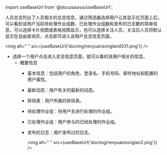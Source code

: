 
import useBaseUrl from '@docusaurus/useBaseUrl';

人员总览列出了人员相关的总览信息，通过筛选器选择用户让其显示在页面上后，可以看到该用户当前待处理作业组数、已处理作业组数和发布的日志数的简单信息，可以选择卡片视图或表格视图显示，也可以选择关注人员，关注后人员将默认显示在自由查询页，点击即可进入该用户总览信息页面。

<img alt=" " src={useBaseUrl('docimg/renyuanzonglan4031.png')} />

* 选择一个用户点击进入总览信息页面，就可以看的该用户相关的信息。
  * 概要信息
    * 基本信息：包括用户的角色、登录名、手机号码、邮件地址和配置的用户属性。
    * 最新动态：用户有关的最新的动态。
    * 排班表：用户所属的排班表。
    * 待处理作业组：待用户去进行处理的作业组。
    * 已处理作业组：用户参与的已经处理的作业组。
    * 发布的日志：用户发布过的日志。

      <img alt=" " src={useBaseUrl('docimg/renyuanzonglan2.png')} />